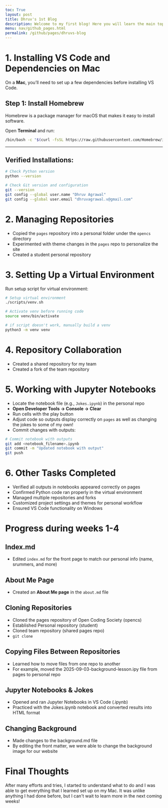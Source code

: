 ```yaml
---
toc: True
layout: post
title: Dhruv's 1st Blog
description: Welcome to my first blog! Here you will learn the main topics of the first CSSE Sprint.
menu: nav/github_pages.html
permalink: /github/pages/dhruvs-blog
---
```


# 1. **Installing VS Code and Dependencies on Mac**

On a **Mac**, you’ll need to set up a few dependencies before installing VS Code.

## Step 1: Install Homebrew
Homebrew is a package manager for macOS that makes it easy to install software.

Open **Terminal** and run:

```bash
/bin/bash -c "$(curl -fsSL https://raw.githubusercontent.com/Homebrew/install/HEAD/install.sh)"
```

---

## Verified Installations:

```bash
# Check Python version
python --version

# Check Git version and configuration
git --version
git config --global user.name "Dhruv Agrawal"
git config --global user.email "dhruvagrawal.v@gmail.com"
```

# 2. **Managing Repositories**

- Copied the `pages` repository into a personal folder under the `opencs` directory
- Experimented with theme changes in the `pages` repo to personalize the site
- Created a student personal repository

# 3. **Setting Up a Virtual Environment**

Run setup script for virtual environment:

```bash
# Setup virtual environment
./scripts/venv.sh
```

```bash
# Activate venv before running code
source venv/bin/activate
```

```bash
# if script doesn't work, manually build a venv
python3 -m venv venv
```

# 4. **Repository Collaboration**

- Created a shared repository for my team
- Created a fork of the team repository

# 5. **Working with Jupyter Notebooks**

- Locate the notebook file (e.g., `Jokes.ipynb`) in the personal repo
- **Open Developer Tools → Console → Clear**
- Run cells with the play button
- Adjust code so outputs display correctly on `pages` as well as changing the jokes to some of my own!
- Commit changes with outputs:

```bash
# Commit notebook with outputs
git add <notebook_filename>.ipynb
git commit -m "Updated notebook with output"
git push
```

# 6. **Other Tasks Completed**

- Verified all outputs in notebooks appeared correctly on pages
- Confirmed Python code ran properly in the virtual environment
- Managed multiple repositories and forks
- Customized project settings and themes for personal workflow
- Ensured VS Code functionality on Windows



# Progress during weeks 1-4

## Index.md
- Edited `index.md` for the front page to match our personal info (name, srummers, and more)


## About Me Page
- Created an **About Me page** in the `about.md` file

## Cloning Repositories
- Cloned the pages repository of Open Coding Society (opencs)
- Established Personal repository (student)
- Cloned team repository (shared pages repo)
- `git clone`

## Copying Files Between Repositories
- Learned how to move files from one repo to another
- For example, moved the 2025-09-03-background-lesson.ipy file from pages to personal repo

## Jupyter Notebooks & Jokes
- Opened and ran Jupyter Notebooks in VS Code (.ipynb)
- Practiced with the Jokes.ipynb notebook and converted results into HTML format

## Changing Background
- Made changes to the background.md file
- By editing the front matter, we were able to change the background image for our website

# Final Thoughts

After many efforts and tries, I started to understand what to do and I was able to get everything that I learned set up on my Mac. It was unlike anything I had done before, but I can't wait to learn more in the next coming weeks!

